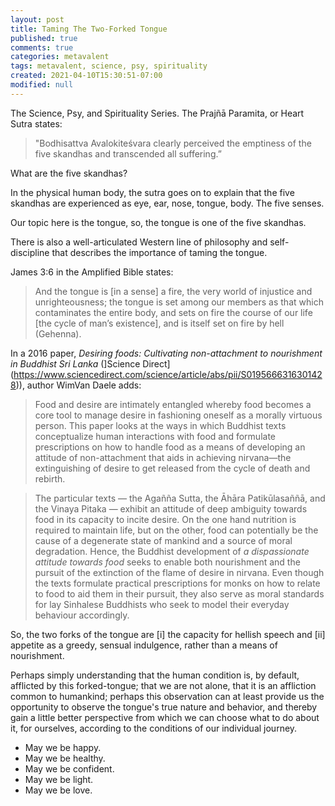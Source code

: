 ```yaml
---
layout: post
title: Taming The Two-Forked Tongue
published: true
comments: true
categories: metavalent
tags: metavalent, science, psy, spirituality
created: 2021-04-10T15:30:51-07:00
modified: null
---
```


The Science, Psy, and Spirituality Series. The Prajñā Paramita, or Heart Sutra states:

> "Bodhisattva Avalokiteśvara clearly perceived the emptiness of the five skandhas and transcended all suffering.”

What are the five skandhas?

In the physical human body, the sutra goes on to explain that the five skandhas are experienced as eye, ear, nose, tongue, body. The five senses.

Our topic here is the tongue, so, the tongue is one of the five skandhas.

There is also a well-articulated Western line of philosophy and self-discipline that describes the importance of taming the tongue.

James 3:6 in the Amplified Bible states:

> And the tongue is [in a sense] a fire, the very world of injustice and unrighteousness; the tongue is set among our members as that which contaminates the entire body, and sets on fire the course of our life [the cycle of man’s existence], and is itself set on fire by hell (Gehenna).

In a 2016 paper, _Desiring foods: Cultivating non-attachment to nourishment in Buddhist Sri Lanka_ (]Science Direct](https://www.sciencedirect.com/science/article/abs/pii/S0195666316301428)), author WimVan Daele adds:

> Food and desire are intimately entangled whereby food becomes a core tool to manage desire in fashioning oneself as a morally virtuous person. This paper looks at the ways in which Buddhist texts conceptualize human interactions with food and formulate prescriptions on how to handle food as a means of developing an attitude of non-attachment that aids in achieving nirvana—the extinguishing of desire to get released from the cycle of death and rebirth.

> The particular texts — the Agañña Sutta, the Āhāra Patikūlasaññā, and the Vinaya Pitaka — exhibit an attitude of deep ambiguity towards food in its capacity to incite desire. On the one hand nutrition is required to maintain life, but on the other, food can potentially be the cause of a degenerate state of mankind and a source of moral degradation. Hence, the Buddhist development of _a dispassionate attitude towards food_ seeks to enable both nourishment and the pursuit of the extinction of the flame of desire in nirvana. Even though the texts formulate practical prescriptions for monks on how to relate to food to aid them in their pursuit, they also serve as moral standards for lay Sinhalese Buddhists who seek to model their everyday behaviour accordingly.

So, the two forks of the tongue are [i] the capacity for hellish speech and [ii] appetite as a greedy, sensual indulgence, rather than a means of nourishment.

Perhaps simply understanding that the human condition is, by default, afflicted by this forked-tongue; that we are not alone, that it is an affliction common to humankind; perhaps this observation can at least provide us the opportunity to observe the tongue's true nature and behavior, and thereby gain a little better perspective from which we can choose what to do about it, for ourselves, according to the conditions of our individual journey.

- May we be happy.
- May we be healthy.
- May we be confident.
- May we be light.
- May we be love.

<!-- 
[Watch here](https://youtu.be/12345) if the embed below does not behave nicely. 

<div class="embed-container"><iframe width="560" height="315" src="https://www.youtube.com/embed/12345" title="YouTube video player" frameborder="0" allow="accelerometer; autoplay; clipboard-write; encrypted-media; gyroscope; picture-in-picture" allowfullscreen></iframe></div>
-->
